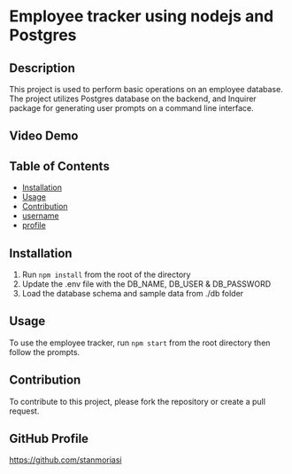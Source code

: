 # Employee tracker using nodejs and Postgres

## Description
  This project is used to perform basic operations on an employee database. The project utilizes Postgres database on the backend, and Inquirer package for generating user prompts on a command line interface.

  ## Video Demo
  
  
  ## Table of Contents
  - [Installation](#installation) 
  - [Usage](#usage) 
  - [Contribution](#contribution)
  - [username](#username)  
  - [profile](#github-profile) 

  ## Installation
  1. Run ```npm install``` from the root of the directory
  2. Update the .env file with the DB_NAME, DB_USER & DB_PASSWORD
  3. Load the database schema and sample data from ./db folder

  ## Usage
  To use the employee tracker, run ```npm start``` from the root directory then follow the prompts.

  ## Contribution
  To contribute to this project, please fork the repository or create a pull request.

  ## GitHub Profile
  https://github.com/stanmoriasi

